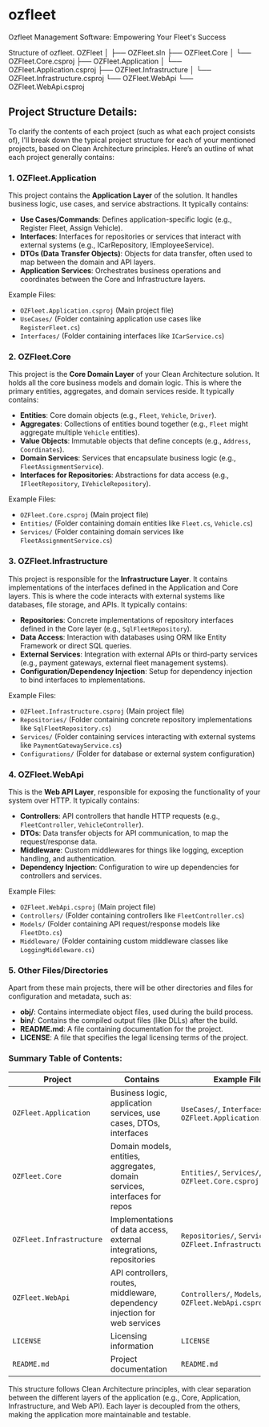 # ozfleet
Ozfleet Management Software: Empowering Your Fleet's Success


Structure of ozfleet.
OZFleet
│
├── OZFleet.sln
├── OZFleet.Core
│   └── OZFleet.Core.csproj
├── OZFleet.Application
│   └── OZFleet.Application.csproj
├── OZFleet.Infrastructure
│   └── OZFleet.Infrastructure.csproj
└── OZFleet.WebApi
    └── OZFleet.WebApi.csproj

##  Project Structure Details:

To clarify the contents of each project (such as what each project consists of), I'll break down the typical project structure for each of your mentioned projects, based on Clean Architecture principles. Here’s an outline of what each project generally contains:

### 1. **OZFleet.Application**  
This project contains the **Application Layer** of the solution. It handles business logic, use cases, and service abstractions. It typically contains:
- **Use Cases/Commands**: Defines application-specific logic (e.g., Register Fleet, Assign Vehicle).
- **Interfaces**: Interfaces for repositories or services that interact with external systems (e.g., ICarRepository, IEmployeeService).
- **DTOs (Data Transfer Objects)**: Objects for data transfer, often used to map between the domain and API layers.
- **Application Services**: Orchestrates business operations and coordinates between the Core and Infrastructure layers.

Example Files:
- `OZFleet.Application.csproj` (Main project file)
- `UseCases/` (Folder containing application use cases like `RegisterFleet.cs`)
- `Interfaces/` (Folder containing interfaces like `ICarService.cs`)

### 2. **OZFleet.Core**  
This project is the **Core Domain Layer** of your Clean Architecture solution. It holds all the core business models and domain logic. This is where the primary entities, aggregates, and domain services reside. It typically contains:
- **Entities**: Core domain objects (e.g., `Fleet`, `Vehicle`, `Driver`).
- **Aggregates**: Collections of entities bound together (e.g., `Fleet` might aggregate multiple `Vehicle` entities).
- **Value Objects**: Immutable objects that define concepts (e.g., `Address`, `Coordinates`).
- **Domain Services**: Services that encapsulate business logic (e.g., `FleetAssignmentService`).
- **Interfaces for Repositories**: Abstractions for data access (e.g., `IFleetRepository`, `IVehicleRepository`).

Example Files:
- `OZFleet.Core.csproj` (Main project file)
- `Entities/` (Folder containing domain entities like `Fleet.cs`, `Vehicle.cs`)
- `Services/` (Folder containing domain services like `FleetAssignmentService.cs`)

### 3. **OZFleet.Infrastructure**  
This project is responsible for the **Infrastructure Layer**. It contains implementations of the interfaces defined in the Application and Core layers. This is where the code interacts with external systems like databases, file storage, and APIs. It typically contains:
- **Repositories**: Concrete implementations of repository interfaces defined in the Core layer (e.g., `SqlFleetRepository`).
- **Data Access**: Interaction with databases using ORM like Entity Framework or direct SQL queries.
- **External Services**: Integration with external APIs or third-party services (e.g., payment gateways, external fleet management systems).
- **Configuration/Dependency Injection**: Setup for dependency injection to bind interfaces to implementations.

Example Files:
- `OZFleet.Infrastructure.csproj` (Main project file)
- `Repositories/` (Folder containing concrete repository implementations like `SqlFleetRepository.cs`)
- `Services/` (Folder containing services interacting with external systems like `PaymentGatewayService.cs`)
- `Configurations/` (Folder for database or external system configuration)

### 4. **OZFleet.WebApi**  
This is the **Web API Layer**, responsible for exposing the functionality of your system over HTTP. It typically contains:
- **Controllers**: API controllers that handle HTTP requests (e.g., `FleetController`, `VehicleController`).
- **DTOs**: Data transfer objects for API communication, to map the request/response data.
- **Middleware**: Custom middlewares for things like logging, exception handling, and authentication.
- **Dependency Injection**: Configuration to wire up dependencies for controllers and services.

Example Files:
- `OZFleet.WebApi.csproj` (Main project file)
- `Controllers/` (Folder containing controllers like `FleetController.cs`)
- `Models/` (Folder containing API request/response models like `FleetDto.cs`)
- `Middleware/` (Folder containing custom middleware classes like `LoggingMiddleware.cs`)

### 5. **Other Files/Directories**  
Apart from these main projects, there will be other directories and files for configuration and metadata, such as:
- **obj/**: Contains intermediate object files, used during the build process.
- **bin/**: Contains the compiled output files (like DLLs) after the build.
- **README.md**: A file containing documentation for the project.
- **LICENSE**: A file that specifies the legal licensing terms of the project.

### Summary Table of Contents:

| **Project**              | **Contains**                                                                 | **Example Files**                                                      |
|--------------------------|-------------------------------------------------------------------------------|------------------------------------------------------------------------|
| `OZFleet.Application`     | Business logic, application services, use cases, DTOs, interfaces             | `UseCases/`, `Interfaces/`, `OZFleet.Application.csproj`               |
| `OZFleet.Core`            | Domain models, entities, aggregates, domain services, interfaces for repos   | `Entities/`, `Services/`, `OZFleet.Core.csproj`                        |
| `OZFleet.Infrastructure`  | Implementations of data access, external integrations, repositories           | `Repositories/`, `Services/`, `OZFleet.Infrastructure.csproj`          |
| `OZFleet.WebApi`          | API controllers, routes, middleware, dependency injection for web services    | `Controllers/`, `Models/`, `OZFleet.WebApi.csproj`                     |
| `LICENSE`                 | Licensing information                                                         | `LICENSE`                                                              |
| `README.md`               | Project documentation                                                        | `README.md`                                                            |

This structure follows Clean Architecture principles, with clear separation between the different layers of the application (e.g., Core, Application, Infrastructure, and Web API). Each layer is decoupled from the others, making the application more maintainable and testable.
